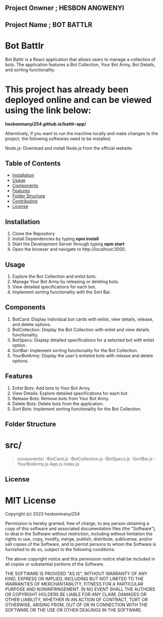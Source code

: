 ## Project Onwner ;  HESBON ANGWENYI
## Project Name   ;  BOT BATTLR

  # Bot Battlr
Bot Battlr is a React application that allows users to manage a collection of bots. The application features a Bot Collection, Your Bot Army, Bot Details, and sorting functionality.


# This project has already been deployed online and can be viewed using the link below:

**hesbonmanyi254.github.io/battlr-app/**   

Alterntively, if you want to run the machine locally and make changes to the project, the following softwares need to be installed;

Node.js: Download and install Node.js from the official website.



## Table of Contents
- [Installation](#installation)
- [Usage](#usage)
- [Components](#components)
- [Features](#features)
- [Folder Structure](#folder-structure)
- [Contributing](#contributing)
- [License](#license)

## Installation
1. Clone the Repository
2. Install Dependencies by typing **npm install**
3. Start the Development Server through typing **npm start**
4. Open the browser and navigate to http://localhost:3000.

## Usage
1. Explore the Bot Collection and enlist bots.
2. Manage Your Bot Army by releasing or deleting bots.
3. View detailed specifications for each bot.
4. Implement sorting functionality with the Sort Bar.

## Components
1. BotCard: Display individual bot cards with enlist, view details, release, and delete options.
2. BotCollection: Display the Bot Collection with enlist and view details functionality.
3. BotSpecs: Display detailed specifications for a selected bot with enlist option.
4. SortBar: Implement sorting functionality for the Bot Collection.
5. YourBotArmy: Display the user's enlisted bots with release and delete options.

## Features
1. Enlist Bots: Add bots to Your Bot Army.
2. View Details: Explore detailed specifications for each bot.
3. Release Bots: Remove bots from Your Bot Army.
4. Delete Bots: Delete bots from the application.
5. Sort Bots: Implement sorting functionality for the Bot Collection.

## Folder Structure
# src/
>components/
-BotCard.js
-BotCollection.js
-BotSpecs.js
-SortBar.js
-YourBotArmy.js
>App.js
>index.js

## License
# MIT License

Copyright (c) 2023 hesbonmanyi254

Permission is hereby granted, free of charge, to any person obtaining a copy
of this software and associated documentation files (the "Software"), to deal
in the Software without restriction, including without limitation the rights
to use, copy, modify, merge, publish, distribute, sublicense, and/or sell
copies of the Software, and to permit persons to whom the Software is
furnished to do so, subject to the following conditions:

The above copyright notice and this permission notice shall be included in all
copies or substantial portions of the Software.

THE SOFTWARE IS PROVIDED "AS IS", WITHOUT WARRANTY OF ANY KIND, EXPRESS OR
IMPLIED, INCLUDING BUT NOT LIMITED TO THE WARRANTIES OF MERCHANTABILITY,
FITNESS FOR A PARTICULAR PURPOSE AND NONINFRINGEMENT. IN NO EVENT SHALL THE
AUTHORS OR COPYRIGHT HOLDERS BE LIABLE FOR ANY CLAIM, DAMAGES OR OTHER
LIABILITY, WHETHER IN AN ACTION OF CONTRACT, TORT OR OTHERWISE, ARISING FROM,
OUT OF OR IN CONNECTION WITH THE SOFTWARE OR THE USE OR OTHER DEALINGS IN THE
SOFTWARE.


